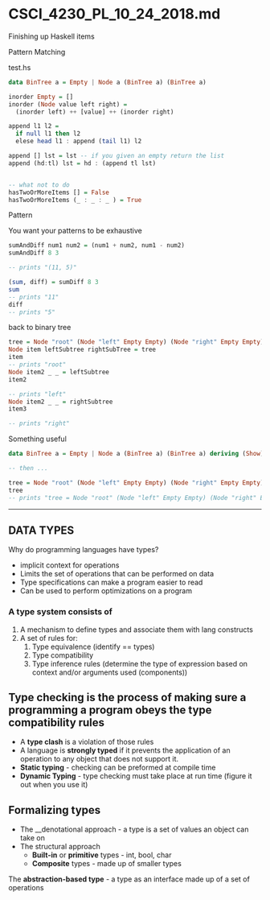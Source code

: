 # CSCI_4230_PL_10_24_2018.md

Finishing up Haskell items

Pattern Matching

test.hs

```haskell
data BinTree a = Empty | Node a (BinTree a) (BinTree a)

inorder Empty = []
inorder (Node value left right) =
  (inorder left) ++ [value] ++ (inorder right)

append l1 l2 =
  if null l1 then l2
  elese head l1 : append (tail l1) l2

append [] lst = lst -- if you given an empty return the list
append (hd:tl) lst = hd : (append tl lst)


-- what not to do
hasTwoOrMoreItems [] = False
hasTwoOrMoreItems (_ : _ : _ ) = True
```

Pattern 

You want your patterns to be exhaustive

```haskell
sumAndDiff num1 num2 = (num1 + num2, num1 - num2)
sumAndDiff 8 3

-- prints "(11, 5)"
```

```haskell
(sum, diff) = sumDiff 8 3
sum
-- prints "11"
diff
-- prints "5"
```

back to binary tree

```haskell
tree = Node "root" (Node "left" Empty Empty) (Node "right" Empty Empty)
Node item leftSubtree rightSubTree = tree
item
-- prints "root"
Node item2 _ _ = leftSubtree
item2

-- prints "left"
Node item2 _ _ = rightSubtree
item3

-- prints "right"
```

Something useful

```haskell
data BinTree a = Empty | Node a (BinTree a) (BinTree a) deriving (Show)

-- then ...

tree = Node "root" (Node "left" Empty Empty) (Node "right" Empty Empty)
tree
-- prints "tree = Node "root" (Node "left" Empty Empty) (Node "right" Empty Empty)"
```

---

## DATA TYPES

Why do programming languages have types?

* implicit context for operations
* Limits the set of operations that can be performed on data
* Type specifications can make a program easier to read
* Can be used to perform optimizations on a program

### A __type system__ consists of

1. A mechanism to define types and associate them with lang constructs
2. A set of rules for: 
    1. Type equivalence (identify == types)
    2. Type compatibility
    3. Type inference rules (determine the type of expression based on context and/or arguments used (components))

## __Type checking__ is the process of making sure a programming a program obeys the type compatibility rules

* A __type clash__ is a violation of those rules
* A language is __strongly typed__ if it prevents the application of an operation to any object that does not support it.
* __Static typing__ - checking can be preformed at compile time
* __Dynamic Typing__ - type checking must take place at run time (figure it out when you use it)

## Formalizing types

* The __denotational approach - a type is a set of values an object can take on
* The structural approach
  * __Built-in__ or __primitive__ types - int, bool, char
  * __Composite__ types - made up of smaller types

The __abstraction-based type__ -  a type as an interface made up of a set of operations